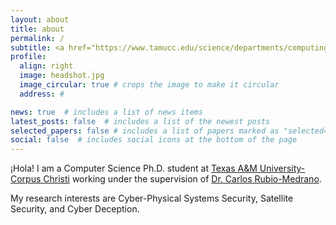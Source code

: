 ```yaml
---
layout: about
title: about
permalink: /
subtitle: <a href="https://www.tamucc.edu/science/departments/computing-sciences/index.php" target="blank">Department of Computer Science</a>.
profile:
  align: right
  image: headshot.jpg
  image_circular: true # crops the image to make it circular
  address: #

news: true  # includes a list of news items
latest_posts: false  # includes a list of the newest posts
selected_papers: false # includes a list of papers marked as "selected={true}"
social: false  # includes social icons at the bottom of the page
---
```


¡Hola! I am a Computer Science Ph.D. student at <a href="https://tamucc.edu/" target="blank">Texas A&M University-Corpus Christi</a> working under the supervision of <a href="https://carlosrubiomedrano.com/" target="blank">Dr. Carlos Rubio-Medrano</a>.

My research interests are Cyber-Physical Systems Security, Satellite Security, and Cyber Deception.